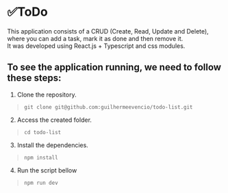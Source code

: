 # ✅ToDo

This application consists of a CRUD (Create, Read, Update and Delete), where you can add a task, mark it as done and then remove it.\
It was developed using React.js + Typescript and css modules.


## To see the application running, we need to follow these steps:

1. Clone the repository.
>`git clone git@github.com:guilhermeevencio/todo-list.git`
2. Access the created folder.
>`cd todo-list`
3. Install the dependencies.
>`npm install`
4. Run the script bellow
>`npm run dev`
 
